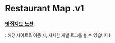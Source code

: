 # Restaurant Map .v1

### [맛집지도 노션](https://www.notion.so/17e4f8320e854d238bd7f0c8e230770b)
: 해당 사이트로 이동 시, 자세한 개발 로그를 볼 수 있습니다!
